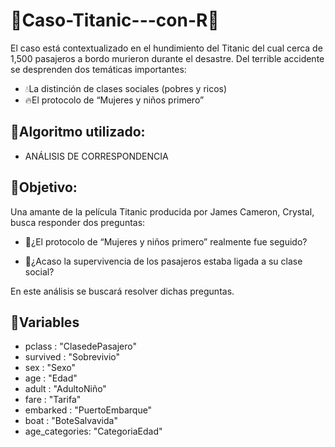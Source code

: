 # 🚢Caso-Titanic---con-R🚢

El caso está contextualizado en el hundimiento del Titanic del cual cerca de 1,500 pasajeros
a bordo murieron durante el desastre. Del terrible accidente se desprenden dos temáticas importantes:

- 💧La distinción de clases sociales (pobres y ricos)
- 🔥El protocolo de “Mujeres y niños primero”

## 🚩Algoritmo utilizado: 
- ANÁLISIS DE CORRESPONDENCIA

## 🚩Objetivo: 
Una amante de la película Titanic producida por James Cameron, Crystal, busca responder dos preguntas:

- 🚧¿El protocolo de “Mujeres y niños primero” realmente fue seguido?

- 🚧¿Acaso la supervivencia de los pasajeros estaba ligada a su clase social?

En este análisis se buscará resolver dichas preguntas.

## 🧭Variables

- pclass        : "ClasedePasajero" 
- survived      : "Sobrevivio"
- sex           : "Sexo"
- age           : "Edad"
- adult         : "AdultoNiño"
- fare          : "Tarifa"
- embarked      : "PuertoEmbarque"
- boat          : "BoteSalvavida"
- age_categories: "CategoriaEdad"
